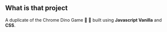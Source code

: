 ## What is that project

A duplicate of the Chrome Dino Game 🌵 🦖 built using **Javascript Vanilla** and **CSS**.
